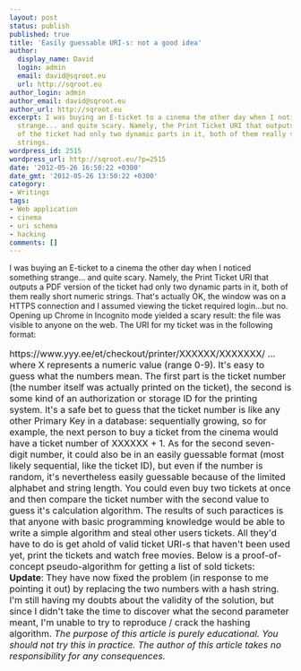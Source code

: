 ```yaml
---
layout: post
status: publish
published: true
title: 'Easily guessable URI-s: not a good idea'
author:
  display_name: David
  login: admin
  email: david@sqroot.eu
  url: http://sqroot.eu
author_login: admin
author_email: david@sqroot.eu
author_url: http://sqroot.eu
excerpt: I was buying an E-ticket to a cinema the other day when I noticed something
  strange... and quite scary. Namely, the Print Ticket URI that outputs a PDF version
  of the ticket had only two dynamic parts in it, both of them really short numeric
  strings.
wordpress_id: 2515
wordpress_url: http://sqroot.eu/?p=2515
date: '2012-05-26 16:50:22 +0300'
date_gmt: '2012-05-26 13:50:22 +0300'
category:
- Writings
tags:
- Web application
- cinema
- uri schema
- hacking
comments: []
---
```

I was buying an E-ticket to a cinema the other day when I noticed something strange... and quite scary. Namely, the Print Ticket URI that outputs a PDF version of the ticket had only two dynamic parts in it, both of them really short numeric strings.
That's actually OK, the window was on a HTTPS connection and I assumed viewing the ticket required login...but no. Opening up Chrome in Incognito mode yielded a scary result: the file was visible to anyone on the web.
The URI for my ticket was in the following format:
<p class="info" style="font-size: 16px;">https://www.yyy.ee/et/checkout/printer/XXXXXX/XXXXXXX/
... where X represents a numeric value (range 0-9). It's easy to guess what the numbers mean. The first part is the ticket number (the number itself was actually printed on the ticket), the second is some kind of an authorization or storage ID for the printing system.
It's a safe bet to guess that the ticket number is like any other Primary Key in a database: sequentially growing, so for example, the next person to buy a ticket from the cinema would have a ticket number of XXXXXX + 1. As for the second seven-digit number, it could also be in an easily guessable format (most likely sequential, like the ticket ID), but even if the number is random, it's nevertheless easily guessable because of the limited alphabet and string length. You could even buy two tickets at once and then compare the ticket number with the second value to guess it's calculation algorithm.
The results of such paractices is that anyone with basic programming knowledge would be able to write a simple algorithm and steal other users tickets. All they'd have to do is get ahold of valid ticket URI-s that haven't been used yet, print the tickets and watch free movies.
Below is a proof-of-concept pseudo-algorithm for getting a list of sold tickets:<br />
<script type="text/javascript" src="https://gist.github.com/2794030.js?file=stealticket.py"></script>
<strong>Update</strong>: They have now fixed the problem (in response to me pointing it out) by replacing the two numbers with a hash string. I'm still having my doubts about the validity of the solution, but since I didn't take the time to discover what the second parameter meant, I'm unable to try to reproduce / crack the hashing algorithm.
<em>The purpose of this article is purely educational. You should not try this in practice. The author of this article takes no responsibility for any consequences.</em>
